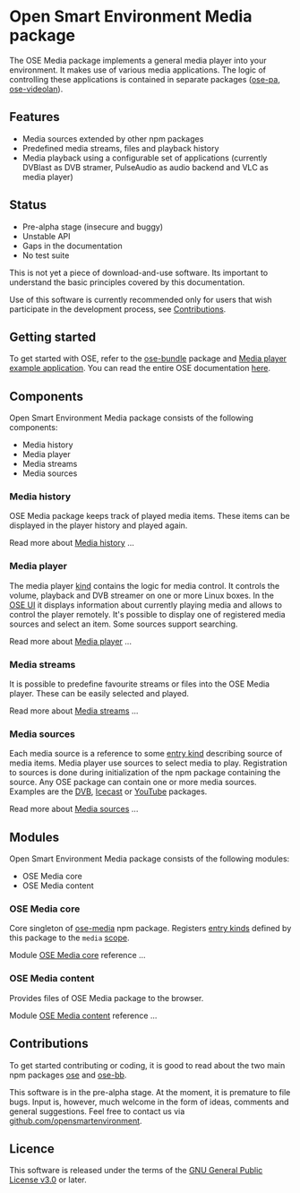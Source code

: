 # Open Smart Environment Media package

The OSE Media package implements a general media player into your
environment. It makes use of various media applications. The logic
of controlling these applications is contained in separate packages
([ose-pa](http://opensmartenvironment.github.io/doc/modules/pa.html), [ose-videolan](http://opensmartenvironment.github.io/doc/modules/videolan.html)).

## Features
- Media sources extended by other npm packages
- Predefined media streams, files and playback history
- Media playback using a configurable set of applications
  (currently DVBlast as DVB stramer, PulseAudio as audio backend
  and VLC as media player)

## Status
- Pre-alpha stage (insecure and buggy)
- Unstable API
- Gaps in the documentation
- No test suite

This is not yet a piece of download-and-use software. Its important
to understand the basic principles covered by this documentation.

Use of this software is currently recommended only for users that
wish participate in the development process, see
[Contributions](#contributions).

## Getting started
To get started with OSE, refer to the [ose-bundle](http://opensmartenvironment.github.io/doc/modules/bundle.html) package and
[Media player example application](http://opensmartenvironment.github.io/doc/modules/bundle.media.html). You can read the entire OSE
documentation [here]( http://opensmartenvironment.github.io/doc).

## Components
Open Smart Environment Media package consists of the following components:
- Media history
- Media player
- Media streams
- Media sources

### Media history
OSE Media package keeps track of played media items. These items
can be displayed in the player history and played again.

Read more about [Media history](http://opensmartenvironment.github.io/doc/modules/media.history.html) ...


### Media player
The media player [kind](http://opensmartenvironment.github.io/doc/classes/ose.lib.kind.html) contains the logic for media control. It
controls the volume, playback and DVB streamer on one or more Linux
boxes. In the [OSE UI](http://opensmartenvironment.github.io/doc/modules/bb.html) it displays information about currently
playing media and allows to control the player remotely. It's
possible to display one of registered media sources and select an
item. Some sources support searching.

Read more about [Media player](http://opensmartenvironment.github.io/doc/modules/media.player.html) ...


### Media streams
It is possible to predefine favourite streams or files into the OSE
Media player. These can be easily selected and played.

Read more about [Media streams](http://opensmartenvironment.github.io/doc/modules/media.stream.html) ...


### Media sources
Each media source is a reference to some [entry kind](http://opensmartenvironment.github.io/doc/classes/ose.lib.kind.html) describing
source of media items. Media player use sources to select media to
play. Registration to sources is done during initialization of the
npm package containing the source. Any OSE package can contain one
or more media sources. Examples are the [DVB](http://opensmartenvironment.github.io/doc/modules/dvb.html), [Icecast](http://opensmartenvironment.github.io/doc/modules/icecast.html) or
[YouTube](http://opensmartenvironment.github.io/doc/modules/youtube.html) packages.

Read more about [Media sources](http://opensmartenvironment.github.io/doc/modules/media.source.html) ...


## Modules
Open Smart Environment Media package consists of the following modules:
- OSE Media core
- OSE Media content

### OSE Media core
Core singleton of [ose-media](http://opensmartenvironment.github.io/doc/modules/media.html) npm package. Registers [entry kinds](http://opensmartenvironment.github.io/doc/classes/ose.lib.kind.html)
defined by this package to the `media` [scope](http://opensmartenvironment.github.io/doc/classes/ose.lib.scope.html).

Module [OSE Media core](http://opensmartenvironment.github.io/doc/classes/media.lib.html) reference ... 

### OSE Media content
Provides files of OSE Media package to the browser.

Module [OSE Media content](http://opensmartenvironment.github.io/doc/classes/media.content.html) reference ... 

## <a name="contributions"></a>Contributions
To get started contributing or coding, it is good to read about the
two main npm packages [ose](http://opensmartenvironment.github.io/doc/modules/ose.html) and [ose-bb](http://opensmartenvironment.github.io/doc/modules/bb.html).

This software is in the pre-alpha stage. At the moment, it is
premature to file bugs. Input is, however, much welcome in the form
of ideas, comments and general suggestions.  Feel free to contact
us via
[github.com/opensmartenvironment](https://github.com/opensmartenvironment).

## Licence
This software is released under the terms of the [GNU General
Public License v3.0](http://www.gnu.org/copyleft/gpl.html) or
later.
